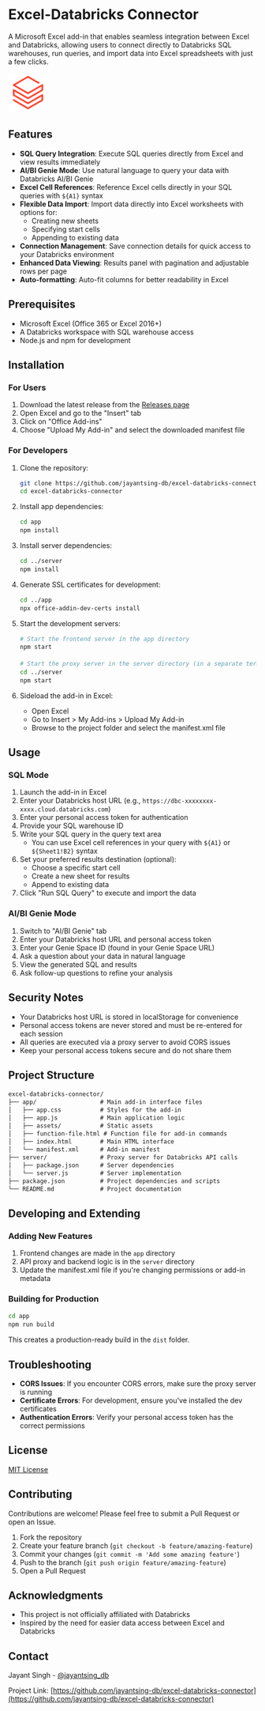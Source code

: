 # Excel-Databricks Connector

A Microsoft Excel add-in that enables seamless integration between Excel and Databricks, allowing users to connect directly to Databricks SQL warehouses, run queries, and import data into Excel spreadsheets with just a few clicks.

![Databricks Logo](./app/assets/icon-80.png)

## Features

- **SQL Query Integration**: Execute SQL queries directly from Excel and view results immediately
- **AI/BI Genie Mode**: Use natural language to query your data with Databricks AI/BI Genie
- **Excel Cell References**: Reference Excel cells directly in your SQL queries with `${A1}` syntax
- **Flexible Data Import**: Import data directly into Excel worksheets with options for:
   - Creating new sheets
   - Specifying start cells
   - Appending to existing data
- **Connection Management**: Save connection details for quick access to your Databricks environment
- **Enhanced Data Viewing**: Results panel with pagination and adjustable rows per page
- **Auto-formatting**: Auto-fit columns for better readability in Excel

## Prerequisites

- Microsoft Excel (Office 365 or Excel 2016+)
- A Databricks workspace with SQL warehouse access
- Node.js and npm for development

## Installation

### For Users

1. Download the latest release from the [Releases page](https://github.com/jayantsing-db/excel-databricks-connector/releases)
2. Open Excel and go to the "Insert" tab
3. Click on "Office Add-ins"
4. Choose "Upload My Add-in" and select the downloaded manifest file

### For Developers

1. Clone the repository:
   ```bash
   git clone https://github.com/jayantsing-db/excel-databricks-connector.git
   cd excel-databricks-connector
   ```

2. Install app dependencies:
   ```bash
   cd app
   npm install
   ```

3. Install server dependencies:
   ```bash
   cd ../server
   npm install
   ```

4. Generate SSL certificates for development:
   ```bash
   cd ../app
   npx office-addin-dev-certs install
   ```

5. Start the development servers:
   ```bash
   # Start the frontend server in the app directory
   npm start
   
   # Start the proxy server in the server directory (in a separate terminal)
   cd ../server
   npm start
   ```

6. Sideload the add-in in Excel:
   - Open Excel
   - Go to Insert > My Add-ins > Upload My Add-in
   - Browse to the project folder and select the manifest.xml file

## Usage

### SQL Mode

1. Launch the add-in in Excel
2. Enter your Databricks host URL (e.g., `https://dbc-xxxxxxxx-xxxx.cloud.databricks.com`)
3. Enter your personal access token for authentication
4. Provide your SQL warehouse ID
5. Write your SQL query in the query text area
   - You can use Excel cell references in your query with `${A1}` or `${Sheet1!B2}` syntax
6. Set your preferred results destination (optional):
   - Choose a specific start cell
   - Create a new sheet for results
   - Append to existing data
7. Click "Run SQL Query" to execute and import the data

### AI/BI Genie Mode

1. Switch to "AI/BI Genie" tab
2. Enter your Databricks host URL and personal access token
3. Enter your Genie Space ID (found in your Genie Space URL)
4. Ask a question about your data in natural language
5. View the generated SQL and results
6. Ask follow-up questions to refine your analysis

## Security Notes

- Your Databricks host URL is stored in localStorage for convenience
- Personal access tokens are never stored and must be re-entered for each session
- All queries are executed via a proxy server to avoid CORS issues
- Keep your personal access tokens secure and do not share them

## Project Structure

```
excel-databricks-connector/
├── app/                  # Main add-in interface files
│   ├── app.css           # Styles for the add-in
│   ├── app.js            # Main application logic
│   ├── assets/           # Static assets
│   ├── function-file.html # Function file for add-in commands
│   ├── index.html        # Main HTML interface
│   └── manifest.xml      # Add-in manifest
├── server/               # Proxy server for Databricks API calls
│   ├── package.json      # Server dependencies
│   └── server.js         # Server implementation
├── package.json          # Project dependencies and scripts
└── README.md             # Project documentation
```

## Developing and Extending

### Adding New Features

1. Frontend changes are made in the `app` directory
2. API proxy and backend logic is in the `server` directory
3. Update the manifest.xml file if you're changing permissions or add-in metadata

### Building for Production

```bash
cd app
npm run build
```

This creates a production-ready build in the `dist` folder.

## Troubleshooting

- **CORS Issues**: If you encounter CORS errors, make sure the proxy server is running
- **Certificate Errors**: For development, ensure you've installed the dev certificates
- **Authentication Errors**: Verify your personal access token has the correct permissions

## License

[MIT License](LICENSE)

## Contributing

Contributions are welcome! Please feel free to submit a Pull Request or open an Issue.

1. Fork the repository
2. Create your feature branch (`git checkout -b feature/amazing-feature`)
3. Commit your changes (`git commit -m 'Add some amazing feature'`)
4. Push to the branch (`git push origin feature/amazing-feature`)
5. Open a Pull Request

## Acknowledgments

- This project is not officially affiliated with Databricks
- Inspired by the need for easier data access between Excel and Databricks

## Contact

Jayant Singh - [@jayantsing_db](https://github.com/jayantsing-db)

Project Link: [https://github.com/jayantsing-db/excel-databricks-connector](https://github.com/jayantsing-db/excel-databricks-connector)
